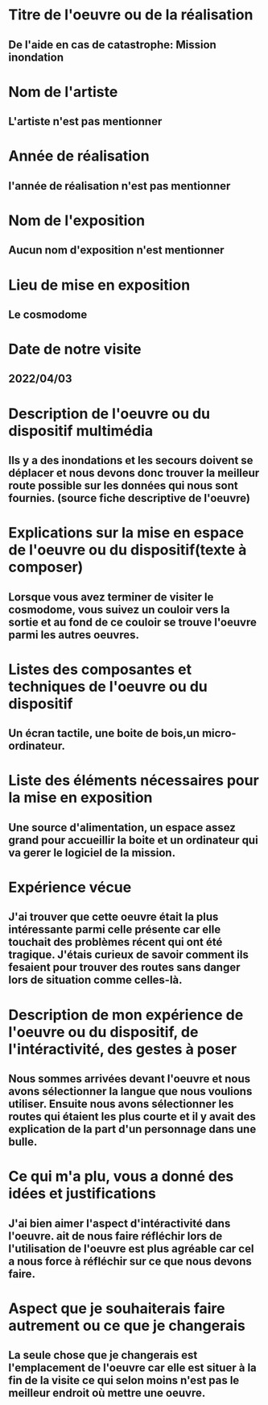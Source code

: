 # Titre de l'oeuvre ou de la réalisation
## De l'aide en cas de catastrophe: Mission inondation 

# Nom de l'artiste
## L'artiste n'est pas mentionner

# Année de réalisation
## l'année de réalisation n'est pas mentionner

# Nom de l'exposition
## Aucun nom d'exposition n'est mentionner

# Lieu de mise en exposition
## Le cosmodome

# Date de notre visite
## 2022/04/03

# Description de l'oeuvre ou du dispositif multimédia
## Ils y a des inondations et les secours doivent se déplacer et nous devons donc trouver la meilleur route possible sur les données qui nous sont fournies. (source fiche descriptive de l'oeuvre)

# Explications sur la mise en espace de l'oeuvre ou du dispositif(texte à composer)
## Lorsque vous avez terminer de visiter le cosmodome, vous suivez un couloir vers la sortie et au fond de ce couloir se trouve l'oeuvre parmi les autres oeuvres.

# Listes des composantes et techniques de l'oeuvre ou du dispositif
## Un écran tactile, une boite de bois,un micro-ordinateur.

# Liste des éléments nécessaires pour la mise en exposition
## Une source d'alimentation, un espace assez grand pour accueillir la boite et un ordinateur qui va gerer le logiciel de la mission.

# Expérience vécue
## J'ai trouver que cette oeuvre était la plus intéressante parmi celle présente car elle touchait des problèmes récent qui ont été tragique. J'étais curieux de savoir comment ils fesaient pour trouver des routes sans danger lors de situation comme celles-là. 

# Description de mon expérience de l'oeuvre ou du dispositif, de l'intéractivité, des gestes à poser
## Nous sommes arrivées devant l'oeuvre et nous avons sélectionner la langue que nous voulions utiliser. Ensuite nous avons sélectionner les routes qui étaient les plus courte et il y avait des explication de la part d'un personnage dans une bulle. 

# Ce qui m'a plu, vous a donné des idées et justifications
## J'ai bien aimer l'aspect d'intéractivité dans l'oeuvre. ait de nous faire réfléchir lors de l'utilisation de l'oeuvre est plus agréable car cel a nous force à réfléchir sur ce que nous devons faire.

# Aspect que je souhaiterais faire autrement ou ce que je changerais
## La seule chose que je changerais est l'emplacement de l'oeuvre car elle est situer à la fin de la visite ce qui selon moins n'est pas le meilleur endroit où mettre une oeuvre.
